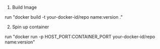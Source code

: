 1. Build Image

run "docker build -t your-docker-id/repo name:version ."

2. Spin up container

run "docker run -p HOST_PORT:CONTAINER_PORT your-docker-id/repo name:version"